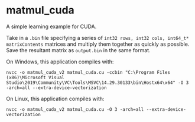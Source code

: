 # matmul_cuda
 A simple learning example for CUDA.
 
 Take in a `.bin` file specifying a series of `int32 rows, int32 cols, int64_t* matrixContents` matrices and multiply them together as quickly as possible.  Save the resultant matrix as `output.bin` in the same format.

On Windows, this application compiles with:
```
nvcc -o matmul_cuda_v2 matmul_cuda.cu -ccbin "C:\Program Files (x86)\Microsoft Visual Studio\2019\Community\VC\Tools\MSVC\14.29.30133\bin\Hostx64\x64" -O 3 -arch=all --extra-device-vectorization
```

On Linux, this application compiles with:
```
nvcc -o matmul_cuda_v2 matmul_cuda.cu -O 3 -arch=all --extra-device-vectorization
```

